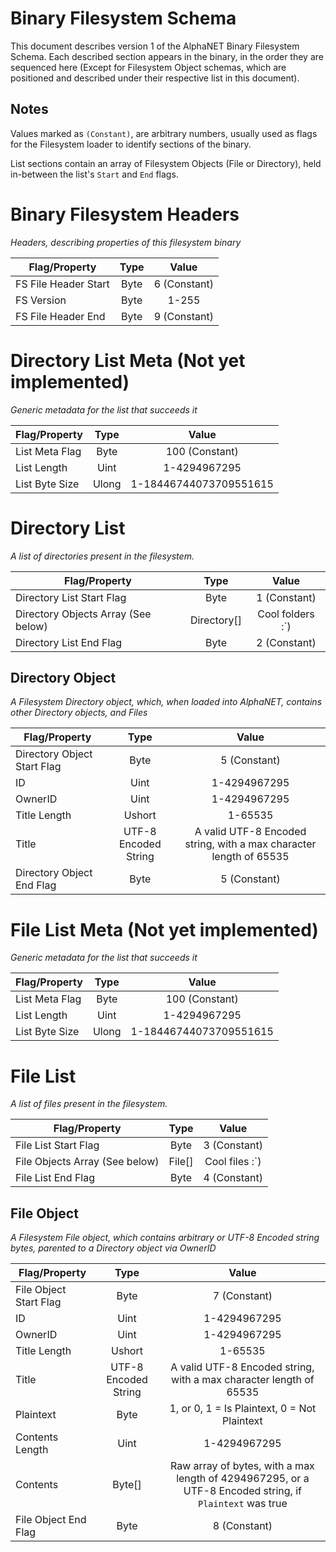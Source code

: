 # Binary Filesystem Schema

This document describes version 1 of the AlphaNET Binary Filesystem Schema. Each described section appears in the binary, in the order they are sequenced here (Except for Filesystem Object schemas, which are positioned and described under their respective list in this document).

## Notes

Values marked as `(Constant)`, are arbitrary numbers, usually used as flags for the Filesystem loader to identify sections of the binary.

List sections contain an array of Filesystem Objects (File or Directory), held in-between the list's `Start` and `End` flags.  

# Binary Filesystem Headers

_Headers, describing properties of this filesystem binary_

| Flag/Property          | Type          | Value        |
| ---------------------- |:-------------:|:------------:|
| FS File Header Start   | Byte          | 6 (Constant) |
| FS Version             | Byte          | 1-255        |
| FS File Header End     | Byte          | 9 (Constant) |

# Directory List Meta (Not yet implemented)

_Generic metadata for the list that succeeds it_

| Flag/Property          | Type          | Value                  |
| ---------------------- |:-------------:|:----------------------:|
| List Meta Flag         | Byte          | 100 (Constant)         |
| List Length            | Uint          | 1-4294967295           |
| List Byte Size         | Ulong         | 1-18446744073709551615 |

# Directory List

_A list of directories present in the filesystem._

| Flag/Property                       | Type          | Value            |
| ----------------------------------- |:-------------:|:----------------:|
| Directory List Start Flag           | Byte          | 1 (Constant)     | 
| Directory Objects Array (See below) | Directory[]   | Cool folders :`) |
| Directory List End Flag			  | Byte          | 2 (Constant)     |

## Directory Object

_A Filesystem Directory object, which, when loaded into AlphaNET, contains other Directory objects, and Files_

| Flag/Property                       | Type                 | Value                                                                     |
| ----------------------------------- |:--------------------:|:-------------------------------------------------------------------------:|
| Directory Object Start Flag                | Byte                 | 5 (Constant)                                                       |
| ID                                  | Uint                 | 1-4294967295                                                              |
| OwnerID                             | Uint                 | 1-4294967295                                                              |
| Title Length                        | Ushort               | 1-65535                                                                   |
| Title                               | UTF-8 Encoded String | A valid UTF-8 Encoded string, with a max character length of 65535        |
| Directory Object End Flag                  | Byte                 | 5 (Constant)                                                       |

# File List Meta (Not yet implemented)

_Generic metadata for the list that succeeds it_

| Flag/Property          | Type          | Value                  |
| ---------------------- |:-------------:|:----------------------:|
| List Meta Flag         | Byte          | 100 (Constant)         |
| List Length            | Uint          | 1-4294967295           |
| List Byte Size         | Ulong         | 1-18446744073709551615 |

# File List

_A list of files present in the filesystem._

| Flag/Property                       | Type          | Value            |
| ----------------------------------- |:-------------:|:----------------:|
| File List Start Flag                | Byte          | 3 (Constant)     | 
| File Objects Array (See below)      | File[]        | Cool files :`)   |
| File List End Flag			      | Byte          | 4 (Constant)     |

## File Object

_A Filesystem File object, which contains arbitrary or UTF-8 Encoded string bytes, parented to a Directory object via OwnerID_

| Flag/Property                       | Type                 | Value                                                                                                      |
| ----------------------------------- |:--------------------:|:----------------------------------------------------------------------------------------------------------:|
| File Object Start Flag              | Byte                 | 7 (Constant)                                                                                               |
| ID                                  | Uint                 | 1-4294967295                                                                                               |
| OwnerID                             | Uint                 | 1-4294967295                                                                                               |
| Title Length                        | Ushort               | 1-65535                                                                                                    |
| Title                               | UTF-8 Encoded String | A valid UTF-8 Encoded string, with a max character length of 65535                                         |
| Plaintext                           | Byte				 | 1, or 0, 1 = Is Plaintext, 0 = Not Plaintext                                                               |
| Contents Length				      | Uint                 | 1-4294967295                                                                                               |
| Contents							  | Byte[]               | Raw array of bytes, with a max length of 4294967295, or a UTF-8 Encoded string, if `Plaintext` was true    |
| File Object End Flag                | Byte                 | 8 (Constant)                                                                                               |
